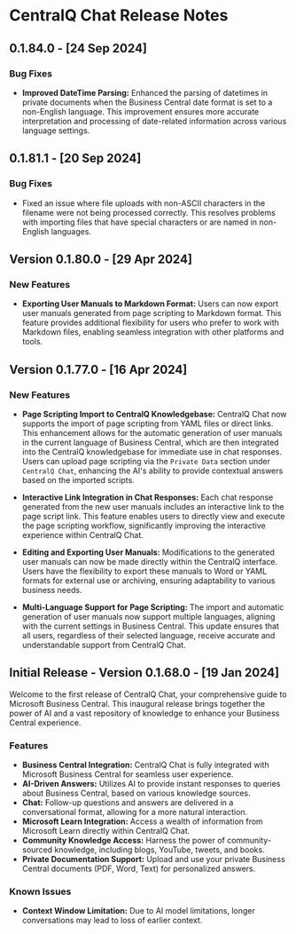 # CentralQ Chat Release Notes

## 0.1.84.0 - [24 Sep 2024]

### Bug Fixes
- **Improved DateTime Parsing:** Enhanced the parsing of datetimes in private documents when the Business Central date format is set to a non-English language. This improvement ensures more accurate interpretation and processing of date-related information across various language settings.


## 0.1.81.1 - [20 Sep 2024]

### Bug Fixes
- Fixed an issue where file uploads with non-ASCII characters in the filename were not being processed correctly. This resolves problems with importing files that have special characters or are named in non-English languages.

## Version 0.1.80.0 - [29 Apr 2024]

### New Features

- **Exporting User Manuals to Markdown Format:**
  Users can now export user manuals generated from page scripting to Markdown format. This feature provides additional flexibility for users who prefer to work with Markdown files, enabling seamless integration with other platforms and tools.

## Version 0.1.77.0 - [16 Apr 2024]

### New Features

- **Page Scripting Import to CentralQ Knowledgebase:**
  CentralQ Chat now supports the import of page scripting from YAML files or direct links. This enhancement allows for the automatic generation of user manuals in the current language of Business Central, which are then integrated into the CentralQ knowledgebase for immediate use in chat responses. Users can upload page scripting via the `Private Data` section under `CentralQ Chat`, enhancing the AI's ability to provide contextual answers based on the imported scripts.

- **Interactive Link Integration in Chat Responses:**
  Each chat response generated from the new user manuals includes an interactive link to the page script link. This feature enables users to directly view and execute the page scripting workflow, significantly improving the interactive experience within CentralQ Chat.

- **Editing and Exporting User Manuals:**
  Modifications to the generated user manuals can now be made directly within the CentralQ interface. Users have the flexibility to export these manuals to Word or YAML formats for external use or archiving, ensuring adaptability to various business needs.

- **Multi-Language Support for Page Scripting:**
  The import and automatic generation of user manuals now support multiple languages, aligning with the current settings in Business Central. This update ensures that all users, regardless of their selected language, receive accurate and understandable support from CentralQ Chat.


## Initial Release - Version 0.1.68.0 - [19 Jan 2024]

Welcome to the first release of CentralQ Chat, your comprehensive guide to Microsoft Business Central. This inaugural release brings together the power of AI and a vast repository of knowledge to enhance your Business Central experience.

### Features
- **Business Central Integration:** CentralQ Chat is fully integrated with Microsoft Business Central for seamless user experience.
- **AI-Driven Answers:** Utilizes AI to provide instant responses to queries about Business Central, based on various knowledge sources.
- **Chat:** Follow-up questions and answers are delivered in a conversational format, allowing for a more natural interaction.
- **Microsoft Learn Integration:** Access a wealth of information from Microsoft Learn directly within CentralQ Chat.
- **Community Knowledge Access:** Harness the power of community-sourced knowledge, including blogs, YouTube, tweets, and books.
- **Private Documentation Support:** Upload and use your private Business Central documents (PDF, Word, Text) for personalized answers.

### Known Issues
- **Context Window Limitation:** Due to AI model limitations, longer conversations may lead to loss of earlier context.

<!-- RELEASE NOTES STRUCTURE -->
<!-- ---

## Version [Latest Version Number] - [Release Date]

### New Features
- **[Feature 1 Description]:** Brief explanation of the new feature.
- **[Feature 2 Description]:** Brief explanation of the new feature.
- ...additional features as applicable...

### Enhancements
- **[Enhancement 1]:** Description of the enhancement to existing functionality.
- **[Enhancement 2]:** Description of the enhancement to existing functionality.
- ...additional enhancements as applicable...

### Bug Fixes
- **[Bug Fix 1]:** Description of the bug fix.
- **[Bug Fix 2]:** Description of the bug fix.
- ...additional bug fixes as applicable...

### Known Issues
- **[Issue 1]:** Description of any known issues that are pending resolution.
- ...additional known issues as applicable...

## Version [Previous Version Number] - [Release Date]

### New Features
- ...new features for this version...

### Enhancements
- ...enhancements for this version...

### Bug Fixes
- ...bug fixes for this version...

### Known Issues
- ...known issues for this version...

...continue with past versions as applicable...